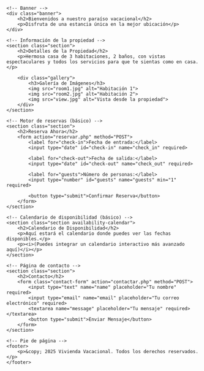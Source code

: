     <!-- Banner -->
    <div class="banner">
        <h2>Bienvenidos a nuestro paraíso vacacional</h2>
        <p>Disfruta de una estancia única en la mejor ubicación</p>
    </div>

    <!-- Información de la propiedad -->
    <section class="section">
        <h2>Detalles de la Propiedad</h2>
        <p>Hermosa casa de 3 habitaciones, 2 baños, con vistas espectaculares y todos los servicios para que te sientas como en casa.</p>

        <div class="gallery">
            <h3>Galería de Imágenes</h3>
            <img src="room1.jpg" alt="Habitación 1">
            <img src="room2.jpg" alt="Habitación 2">
            <img src="view.jpg" alt="Vista desde la propiedad">
        </div>
    </section>

    <!-- Motor de reservas (básico) -->
    <section class="section">
        <h2>Reserva Ahora</h2>
        <form action="reservar.php" method="POST">
            <label for="check-in">Fecha de entrada:</label>
            <input type="date" id="check-in" name="check_in" required>

            <label for="check-out">Fecha de salida:</label>
            <input type="date" id="check-out" name="check_out" required>

            <label for="guests">Número de personas:</label>
            <input type="number" id="guests" name="guests" min="1" required>

            <button type="submit">Confirmar Reserva</button>
        </form>
    </section>

    <!-- Calendario de disponibilidad (básico) -->
    <section class="section availability-calendar">
        <h2>Calendario de Disponibilidad</h2>
        <p>Aquí estará el calendario donde puedes ver las fechas disponibles.</p>
        <p><i>(Puedes integrar un calendario interactivo más avanzado aquí)</i></p>
    </section>

    <!-- Página de contacto -->
    <section class="section">
        <h2>Contacto</h2>
        <form class="contact-form" action="contactar.php" method="POST">
            <input type="text" name="name" placeholder="Tu nombre" required>
            <input type="email" name="email" placeholder="Tu correo electrónico" required>
            <textarea name="message" placeholder="Tu mensaje" required></textarea>
            <button type="submit">Enviar Mensaje</button>
        </form>
    </section>

    <!-- Pie de página -->
    <footer>
        <p>&copy; 2025 Vivienda Vacacional. Todos los derechos reservados.</p>
    </footer>
</body>
</html>
